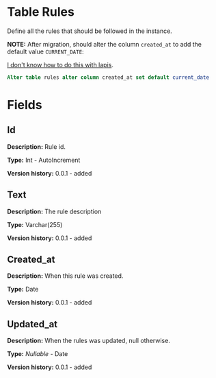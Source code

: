 # Table Rules

Define all the rules that should be followed in the instance.

**NOTE:** After migration, should alter the column `created_at` to add the default value `CURRENT_DATE`:

[I don't know how to do this with lapis](https://github.com/leafo/lapis/issues/765).

```sql
Alter table rules alter column created_at set default current_date
```

# Fields

## Id
**Description:** Rule id.

**Type:** Int - AutoIncrement

**Version history:** 0.0.1 - added

## Text
**Description:** The rule description

**Type:** Varchar(255)

**Version history:** 0.0.1 - added

## Created_at
**Description:** When this rule was created.

**Type:** Date

**Version history:** 0.0.1 - added

## Updated_at
**Description:** When the rules was updated, null otherwise.

**Type:** _Nullable_ - Date

**Version history:** 0.0.1 - added
